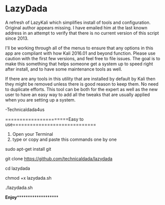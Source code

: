 # LazyDada
A refresh of LazyKali which simplifies install of tools and configuration. Original author appears missing. I have emailed him at the last known address in an attempt to verify that there is no current version of this script since 2013.

I'll be working through all of the menus to ensure that any options in this app are compliant with how Kali 2016.01 and beyond function. Please use caution with the first few versions, and feel free to file issues. The goal is to make this something that helps someone get a system up to speed right after install, and to have some maintenance tools as well.

If there are any tools in this utility that are installed by default by Kali then they might be removed unless there is good reason to keep them. No need to duplicate efforts. This tool can be both for the expert as well as the new user to have an easy way to add all the tweaks that are usually applied when you are setting up a system. 

-Technicaldada4us


======================Easy to use=============================

1. Open your Terminal
2. type or copy and paste this commands one by one

sudo apt-get install git

git clone https://github.com/technicaldada/lazydada

cd lazydada

chmod +x lazydada.sh

./lazydada.sh

************************Enjoy*******************************************
